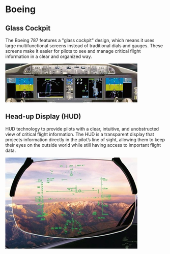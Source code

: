 # Boeing

## Glass Cockpit

The Boeing 787 features a "glass cockpit" design, which means it uses large multifunctional screens instead of traditional dials and gauges. These screens make it easier for pilots to see and manage critical flight information in a clear and organized way.

![787](../../assets/cockpit/boeing/787-d.jpg)

## Head-up Display (HUD)

HUD technology to provide pilots with a clear, intuitive, and unobstructed view of critical flight information. The HUD is a transparent display that projects information directly in the pilot’s line of sight, allowing them to keep their eyes on the outside world while still having access to important flight data.

![787-hud](../../assets/cockpit/boeing/787-hud.jpg)